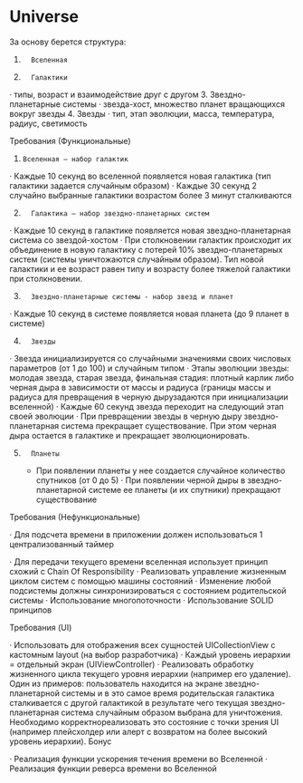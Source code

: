# Universe

За основу берется структура:

1.       Вселенная
2.       Галактики 
·       типы, возраст и взаимодействие друг с другом
3.       Звездно-планетарные системы 
·       звезда-хост, множество планет вращающихся вокруг звезды
4.       Звезды 
·       тип, этап эволюции, масса, температура, радиус, светимость
 
Требования (Функциональные)
1.     Вселенная – набор галактик

·       Каждые 10 секунд во вселенной появляется новая галактика (тип галактики задается случайным образом)
·       Каждые 30 секунд 2 случайно выбранные галактики возрастом более 3 минут сталкиваются
 
2.       Галактика – набор звездно-планетарных систем
 
·       Каждые 10 секунд в галактике появляется новая звездно-планетарная система со звездой-хостом
·       При столкновении галактик происходит их объединение в новую галактику с потерей 10% звездно-планетарных систем (системы уничтожаются случайным образом). Тип новой галактики и ее возраст равен типу и возрасту более тяжелой галактики при столкновении.
 
3.       Звездно-планетарные системы - набор звезд и планет
 
·       Каждые 10 секунд в системе появляется новая планета (до 9 планет в системе)
 
4.       Звезды 
·       Звезда инициализируется со случайными значениями своих числовых параметров (от 1 до 100) и случайным типом
·       Этапы эволюции звезды: молодая звезда, старая звезда, финальная стадия: плотный карлик либо черная дыра в зависимости от массы и радиуса (границы массы и радиуса для превращения в черную дырузадаются при инициализации вселенной)
·       Каждые 60 секунд звезда переходит на следующий этап своей эволюции
·       При превращении звезды в черную дыру звездно-планетарная система прекращает существование. При этом черная дыра остается в галактике и прекращает эволюционировать.
 
5.       Планеты 
      - При появлении планеты у нее создается случайное количество спутников (от 0 до 5)
·       При появлении черной дыры в звездно-планетарной системе ее планеты (и их спутники) прекращают существование
 
Требования (Нефункциональные)

·       Для подсчета времени в приложении должен использоваться 1 централизованный таймер

·       Для передачи текущего времени вселенная использует принцип схожий с Chain Of Responsibility
·       Реализовать управление жизненным циклом систем с помощью машины состояний
·       Изменение любой подсистемы должны синхронизироваться с состоянием родительской системы
·       Использование многопоточности
·       Использование SOLID принципов
 
Требования (UI)

·       Использовать для отображения всех сущностей UICollectionView с кастомным layout (на выбор разработчика)
·       Каждый уровень иерархии = отдельный экран (UIViewController)
·   Реализовать обработку жизненного цикла текущего уровня иерархии (например его удаление). Один из примеров: пользователь находится на экране звездно-планетарной системы и в это самое время родительская галактика сталкивается с другой галактикой в результате чего текущая звездно-планетарная система случайным образом выбрана для уничтожения. Необходимо корректнореализовать это состояние с точки зрения UI (например плейсхолдер или алерт с возвратом на более высокий уровень иерархии).
Бонус 

·       Реализация функции ускорения течения времени во Вселенной
·       Реализация функции реверса времени во Вселенной
